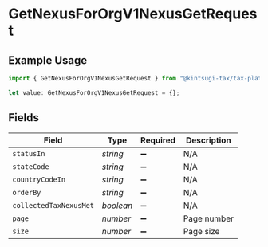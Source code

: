 # GetNexusForOrgV1NexusGetRequest

## Example Usage

```typescript
import { GetNexusForOrgV1NexusGetRequest } from "@kintsugi-tax/tax-platform-sdk/models/operations";

let value: GetNexusForOrgV1NexusGetRequest = {};
```

## Fields

| Field                  | Type                   | Required               | Description            |
| ---------------------- | ---------------------- | ---------------------- | ---------------------- |
| `statusIn`             | *string*               | :heavy_minus_sign:     | N/A                    |
| `stateCode`            | *string*               | :heavy_minus_sign:     | N/A                    |
| `countryCodeIn`        | *string*               | :heavy_minus_sign:     | N/A                    |
| `orderBy`              | *string*               | :heavy_minus_sign:     | N/A                    |
| `collectedTaxNexusMet` | *boolean*              | :heavy_minus_sign:     | N/A                    |
| `page`                 | *number*               | :heavy_minus_sign:     | Page number            |
| `size`                 | *number*               | :heavy_minus_sign:     | Page size              |
